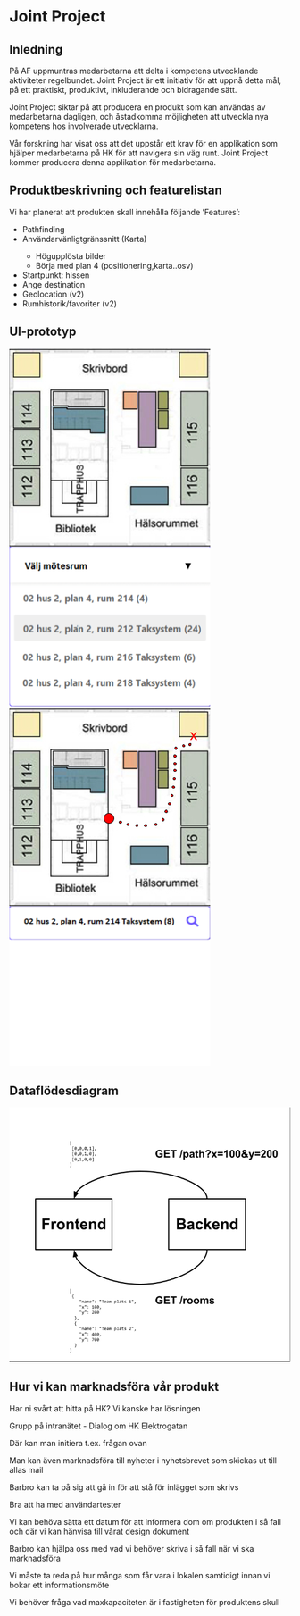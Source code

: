 <h1>Joint Project</h1>
<h2>Inledning</h2>

<p>På AF uppmuntras medarbetarna att delta i kompetens utvecklande aktiviteter regelbundet. Joint Project är ett initiativ för att uppnå detta mål, på ett praktiskt, produktivt, inkluderande och bidragande sätt.</p>

<p>Joint Project siktar på att producera en produkt som kan användas av medarbetarna dagligen, och åstadkomma möjligheten att utveckla nya kompetens hos involverade utvecklarna.</p>

<p>Vår forskning har visat oss att det uppstår ett krav för en applikation som hjälper medarbetarna på HK för att navigera sin väg runt. Joint Project kommer producera denna applikation för medarbetarna. </p>

<h2>Produktbeskrivning och featurelistan</h2>

<p>Vi har planerat att produkten skall innehålla följande ’Features’: </p>
<ul>
    <li>Pathfinding</li>
    <li>Användarvänligtgränssnitt  (Karta)</li>
        <ul>
      <li>Högupplösta bilder</li>
      <li>Börja med plan 4 (positionering,karta..osv)</li>
    </ul>
    <li>Startpunkt: hissen</li>
    <li>Ange destination </li>
    <li>Geolocation (v2)</li>
    <li>Rumhistorik/favoriter (v2)</li>
</ul>

<h2>UI-prototyp</h2>

![](./images/dropdown-selection.png)
![](./images/selected-room.png)

<h2>Dataflödesdiagram</h2>

![](./images/dataflow-diagram.png)

<h2>Hur vi kan marknadsföra vår produkt</h2>

Har ni svårt att hitta på HK? Vi kanske har lösningen

Grupp på intranätet - Dialog om HK Elektrogatan

Där kan man initiera t.ex. frågan ovan

Man kan även marknadsföra till nyheter i nyhetsbrevet som skickas ut till allas mail

Barbro kan ta på sig att gå in för att stå för inlägget som skrivs

Bra att ha med användartester

Vi kan behöva sätta ett datum för att informera dom om produkten i så fall och där vi kan hänvisa till vårat design dokument

Barbro kan hjälpa oss med vad vi behöver skriva i så fall när vi ska marknadsföra

Vi måste ta reda på hur många som får vara i lokalen samtidigt innan vi bokar ett informationsmöte

Vi behöver fråga vad maxkapaciteten är i fastigheten för produktens skull
